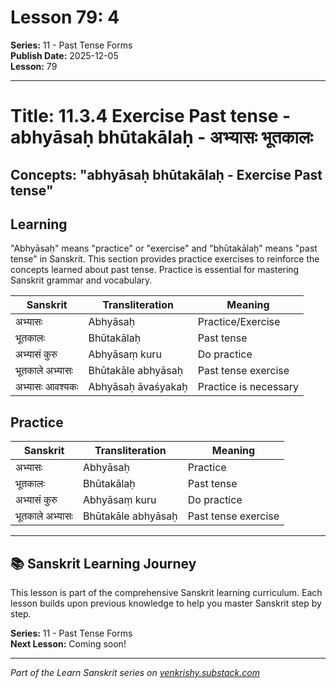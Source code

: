 # Lesson 79: 4

**Series:** 11 - Past Tense Forms  
**Publish Date:** 2025-12-05  
**Lesson:** 79

---

# Title: 11.3.4 Exercise Past tense - abhyāsaḥ bhūtakālaḥ - अभ्यासः भूतकालः
## Concepts: "abhyāsaḥ bhūtakālaḥ - Exercise Past tense"

## Learning
"Abhyāsaḥ" means "practice" or "exercise" and "bhūtakālaḥ" means "past tense" in Sanskrit. This section provides practice exercises to reinforce the concepts learned about past tense. Practice is essential for mastering Sanskrit grammar and vocabulary.

| Sanskrit           | Transliteration      | Meaning                          |
| ------------------ | -------------------- | -------------------------------- |
| अभ्यासः            | Abhyāsaḥ            | Practice/Exercise                |
| भूतकालः           | Bhūtakālaḥ           | Past tense                       |
| अभ्यासं कुरु       | Abhyāsaṃ kuru       | Do practice                      |
| भूतकाले अभ्यासः   | Bhūtakāle abhyāsaḥ  | Past tense exercise              |
| अभ्यासः आवश्यकः    | Abhyāsaḥ āvaśyakaḥ  | Practice is necessary            |

## Practice
| Sanskrit           | Transliteration      | Meaning                          |
| ------------------ | -------------------- | -------------------------------- |
| अभ्यासः            | Abhyāsaḥ            | Practice                         |
| भूतकालः           | Bhūtakālaḥ           | Past tense                       |
| अभ्यासं कुरु       | Abhyāsaṃ kuru       | Do practice                      |
| भूतकाले अभ्यासः   | Bhūtakāle abhyāsaḥ  | Past tense exercise              |

---

## 📚 Sanskrit Learning Journey

This lesson is part of the comprehensive Sanskrit learning curriculum. Each lesson builds upon previous knowledge to help you master Sanskrit step by step.

**Series:** 11 - Past Tense Forms  
**Next Lesson:** Coming soon!

---
*Part of the Learn Sanskrit series on [venkrishy.substack.com](https://venkrishy.substack.com/s/learn_sanskrit)*
